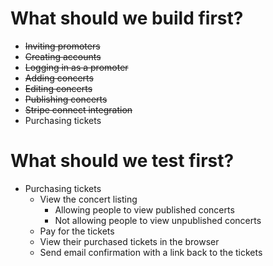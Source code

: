 # What should we build first?

- ~~Inviting promoters~~
- ~~Creating accounts~~
- ~~Logging in as a promoter~~
- ~~Adding concerts~~
- ~~Editing concerts~~
- ~~Publishing concerts~~
- ~~Stripe connect integration~~
- Purchasing tickets

# What should we test first?

* Purchasing tickets
    * View the concert listing
        * Allowing people to view published concerts
        * Not allowing people to view unpublished concerts
    * Pay for the tickets
    * View their purchased tickets in the browser
    * Send email confirmation with a link back to the tickets